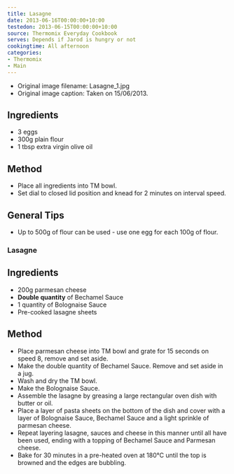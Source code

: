```yaml
---
title: Lasagne
date: 2013-06-16T00:00:00+10:00
testedon: 2013-06-15T00:00:00+10:00
source: Thermomix Everyday Cookbook
serves: Depends if Jarod is hungry or not
cookingtime: All afternoon
categories:
- Thermomix
- Main
---
```







* Original image filename: Lasagne_1.jpg
* Original image caption: Taken on 15/06/2013.






## Ingredients

* 3 eggs
* 300g plain flour
* 1 tbsp extra virgin olive oil

## Method

* Place all ingredients into TM bowl.
* Set dial to closed lid position and knead for 2 minutes on interval speed.

## General Tips

* Up to 500g of flour can be used - use one egg for each 100g of flour.

### Lasagne

## Ingredients

* 200g parmesan cheese
* **Double quantity** of Bechamel Sauce
* 1 quantity of Bolognaise Sauce
* Pre-cooked lasagne sheets

## Method

* Place parmesan cheese into TM bowl and grate for 15 seconds on speed 8, remove and set aside.
* Make the double quantity of Bechamel Sauce. Remove and set aside in a jug.
* Wash and dry the TM bowl.
* Make the Bolognaise Sauce.
* Assemble the lasagne by greasing a large rectangular oven dish with butter or oil.
* Place a layer of pasta sheets on the bottom of the dish and cover with a layer of Bolognaise Sauce, Bechamel Sauce and a light sprinkle of parmesan cheese.
* Repeat layering lasagne, sauces and cheese in this manner until all have been used, ending with a topping of Bechamel Sauce and Parmesan cheese.
* Bake for 30 minutes in a pre-heated oven at 180°C until the top is browned and the edges are bubbling.
